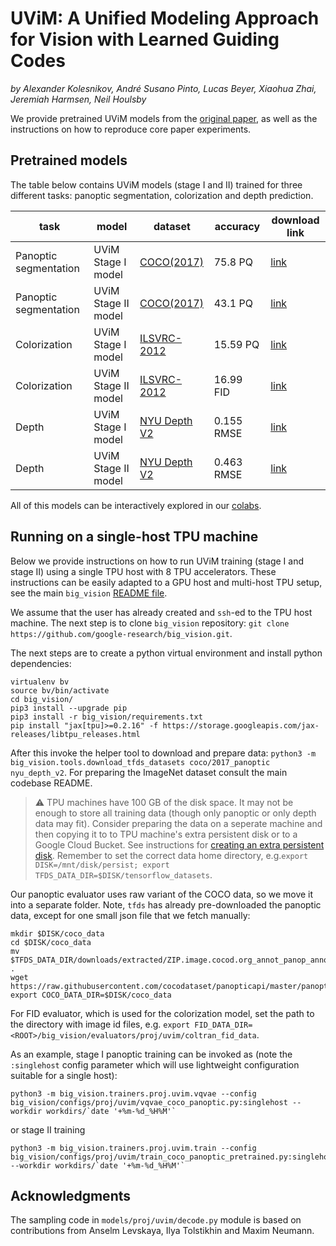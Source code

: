 # UViM: A Unified Modeling Approach for Vision with Learned Guiding Codes

*by Alexander Kolesnikov, André Susano Pinto, Lucas Beyer, Xiaohua Zhai, Jeremiah Harmsen, Neil Houlsby*

We provide pretrained UViM models from the [original paper](https://arxiv.org/abs/2205.10337),
as well as the instructions on how to reproduce core paper experiments.

## Pretrained models

The table below contains UViM models (stage I and II) trained for three
different tasks: panoptic segmentation, colorization and depth prediction.

| task                  | model               | dataset                                                                  | accuracy     | download link                                                                             |
| --------------------- | ------------------- | ------------------------------------------------------------------------ | ------------ | ----------------------------------------------------------------------------------------- |
| Panoptic segmentation | UViM Stage I model  | [COCO(2017)](https://cocodataset.org/#home)                              |  75.8 PQ     | [link](https://storage.googleapis.com/big_vision/uvim/panoptic_stageI_params.npz)         |
| Panoptic segmentation | UViM Stage II model | [COCO(2017)](https://cocodataset.org/#home)                              |  43.1 PQ     | [link](https://storage.googleapis.com/big_vision/uvim/panoptic_stageII_params.npz)        |
| Colorization          | UViM Stage I model  | [ILSVRC-2012](https://www.image-net.org/)                                |  15.59 PQ    | [link](https://storage.googleapis.com/big_vision/uvim/color_stageI_params.npz)            |
| Colorization          | UViM Stage II model | [ILSVRC-2012](https://www.image-net.org/)                                |  16.99 FID   | [link](https://storage.googleapis.com/big_vision/uvim/color_stageII_params.npz)           |
| Depth                 | UViM Stage I model  | [NYU Depth V2](https://cs.nyu.edu/~silberman/datasets/nyu_depth_v2.html) |  0.155 RMSE  | [link](https://storage.googleapis.com/big_vision/uvim/depth_stageI_params.npz)            |
| Depth                 | UViM Stage II model | [NYU Depth V2](https://cs.nyu.edu/~silberman/datasets/nyu_depth_v2.html) |  0.463 RMSE  | [link](https://storage.googleapis.com/big_vision/uvim/depth_stageII_params.npz)           |

All of this models can be interactively explored in our [colabs](configs/proj/uvim).

## Running on a single-host TPU machine

Below we provide instructions on how to run UViM training (stage I and
stage II) using a single TPU host with 8 TPU accelerators. These instructions
can be easily adapted to a GPU host and multi-host TPU setup, see the main
`big_vision` [README file](README.md).

We assume that the user has already created and `ssh`-ed to the TPU host
machine. The next step is to clone `big_vision` repository:
`git clone https://github.com/google-research/big_vision.git`.

The next steps are to create a python virtual environment and install python
dependencies:
```
virtualenv bv
source bv/bin/activate
cd big_vision/
pip3 install --upgrade pip
pip3 install -r big_vision/requirements.txt
pip install "jax[tpu]>=0.2.16" -f https://storage.googleapis.com/jax-releases/libtpu_releases.html
```

After this invoke the helper tool to download and prepare data:
`python3 -m big_vision.tools.download_tfds_datasets coco/2017_panoptic nyu_depth_v2`.
For preparing the ImageNet dataset consult the main codebase README.

> :warning: TPU machines have 100 GB of the disk space. It may not be enough to
> store all training data (though only panoptic or only depth data may fit).
> Consider preparing the data on a seperate machine and then copying it to
> to TPU machine's extra persistent disk or to a Google Cloud Bucket. See
> instructions for [creating an extra persistent disk](https://cloud.google.com/tpu/docs/users-guide-tpu-vm).
> Remember to set the correct data home directory, e.g.`export DISK=/mnt/disk/persist; export TFDS_DATA_DIR=$DISK/tensorflow_datasets`.

Our panoptic evaluator uses raw variant of the COCO data, so we move it into a
separate folder. Note, `tfds` has already pre-downloaded the panoptic data,
except for one small json file that we fetch manually:
```
mkdir $DISK/coco_data
cd $DISK/coco_data
mv $TFDS_DATA_DIR/downloads/extracted/ZIP.image.cocod.org_annot_panop_annot_train<REPLACE_ME_WITH_THE_HASH_CODE>.zip/annotations/* .
wget https://raw.githubusercontent.com/cocodataset/panopticapi/master/panoptic_coco_categories.json
export COCO_DATA_DIR=$DISK/coco_data
```

For FID evaluator, which is used for the colorization model, set the path to the
directory with image id files, e.g.
`export FID_DATA_DIR=<ROOT>/big_vision/evaluators/proj/uvim/coltran_fid_data`.

As an example, stage I panoptic training can be invoked as (note the `:singlehost` config parameter which will use lightweight configuration suitable for a single host):
```
python3 -m big_vision.trainers.proj.uvim.vqvae --config big_vision/configs/proj/uvim/vqvae_coco_panoptic.py:singlehost --workdir workdirs/`date '+%m-%d_%H%M'`
```
or stage II training
```
python3 -m big_vision.trainers.proj.uvim.train --config big_vision/configs/proj/uvim/train_coco_panoptic_pretrained.py:singlehost --workdir workdirs/`date '+%m-%d_%H%M'`
```

## Acknowledgments
The sampling code in `models/proj/uvim/decode.py` module is based on contributions
from Anselm Levskaya, Ilya Tolstikhin and Maxim Neumann.

